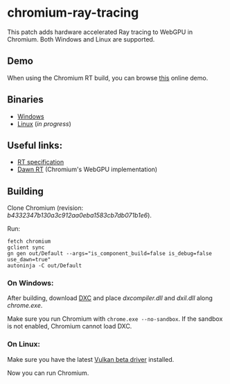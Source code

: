 # chromium-ray-tracing

This patch adds hardware accelerated Ray tracing to WebGPU in Chromium. Both Windows and Linux are supported.

## Demo

When using the Chromium RT build, you can browse [this](https://maierfelix.github.io/chromium-ray-tracing-demo/) online demo.

## Binaries
 - [Windows](https://drive.google.com/open?id=1HQtEBMvlSei6Do9aGl-oQlOe6P_eCc_S)
 - [Linux](#) (*in progress*)

## Useful links:
 - [RT specification](https://github.com/maierfelix/dawn-ray-tracing/blob/master/RT_SPEC.md)
 - [Dawn RT](https://github.com/maierfelix/dawn-ray-tracing) (Chromium's WebGPU implementation)

## Building

Clone Chromium (revision: *b4332347b130a3c912aa0eba1583cb7db071b1e6*).<br/>

Run:
````
fetch chromium
gclient sync
gn gen out/Default --args="is_component_build=false is_debug=false use_dawn=true"
autoninja -C out/Default
````

### On Windows:
After building, download [DXC](https://github.com/microsoft/DirectXShaderCompiler/releases) and place *dxcompiler.dll* and *dxil.dll* along *chrome.exe*.<br/>

Make sure you run Chromium with `chrome.exe --no-sandbox`. If the sandbox is not enabled, Chromium cannot load DXC.

### On Linux:
Make sure you have the latest [Vulkan beta driver](https://developer.nvidia.com/vulkan-driver) installed.

Now you can run Chromium.
